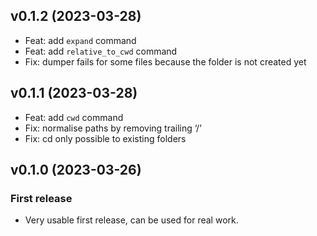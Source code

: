 ## v0.1.2 (2023-03-28)

- Feat: add `expand` command
- Feat: add `relative_to_cwd` command
- Fix: dumper fails for some files because the folder is not created yet

## v0.1.1 (2023-03-28)

- Feat: add `cwd` command
- Fix: normalise paths by removing trailing ‘/’
- Fix: cd only possible to existing folders

## v0.1.0 (2023-03-26)

### First release

- Very usable first release, can be used for real work.
